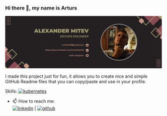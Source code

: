 ### Hi there 👋, my name is Arturs
![](https://github.com/AlexMitev91/AlexMitev91/blob/main/alex_mitev_banner3.png)

I made this project just for fun, it allows you to create nice and simple GitHub Readme files that you can copy/paste and use in your profile.

Skills: 
[<img src='https://cdn.jsdelivr.net/npm/simple-icons@3.0.1/icons/kubernetes.svg' alt='kubernetes' height='40'>](asd)  

- 📫 How to reach me:  
[<img src='https://cdn.jsdelivr.net/npm/simple-icons@3.0.1/icons/linkedin.svg' alt='linkedin' height='40'>](https://www.linkedin.com/in/https://www.linkedin.com/in/amitev91//)  | [<img src='https://cdn.jsdelivr.net/npm/simple-icons@3.0.1/icons/github.svg' alt='github' height='40'>](https://github.com/https://github.com/AlexMitev91) 
